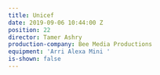 ```yaml
---
title: Unicef
date: 2019-09-06 10:44:00 Z
position: 22
director: Tamer Ashry
production-company: Bee Media Productions
equipment: 'Arri Alexa Mini '
is-shown: false
---
```


